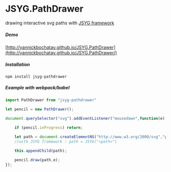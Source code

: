 # JSYG.PathDrawer
drawing interactive svg paths with [JSYG framework](https://github.com/YannickBochatay/JSYG)

##### Demo
[http://yannickbochatay.github.io/JSYG.PathDrawer](http://yannickbochatay.github.io/JSYG.PathDrawer/)

##### Installation
```shell
npm install jsyg-pathdrawer
```


##### Example with webpack/babel
```javascript
import PathDrawer from "jsyg-pathdrawer"

let pencil = new PathDrawer();

document.querySelector("svg").addEventListener("mousedown",function(e) {
               
    if (pencil.inProgress) return;

    let path = document.createElementNS("http://www.w3.org/2000/svg","path");
    //with JSYG framework : path = JSYG("<path>")

    this.appendChild(path);

    pencil.draw(path,e);
});
```